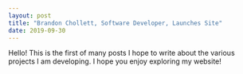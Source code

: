 ```yaml
---
layout: post
title: "Brandon Chollett, Software Developer, Launches Site"
date: 2019-09-30
---
```


Hello! This is the first of many posts I hope to write about the various projects I am developing. I hope you enjoy exploring my website!
